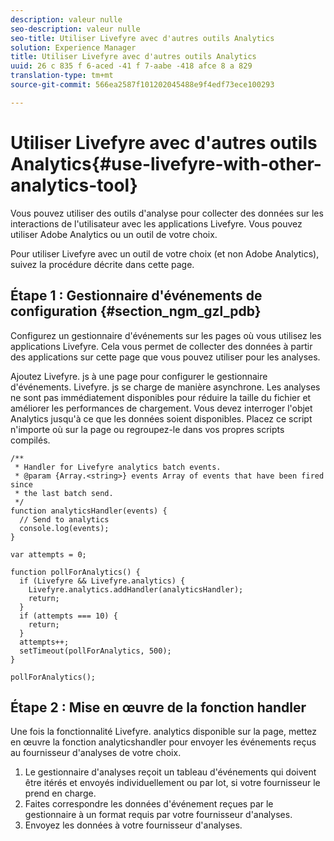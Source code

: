 ```yaml
---
description: valeur nulle
seo-description: valeur nulle
seo-title: Utiliser Livefyre avec d'autres outils Analytics
solution: Experience Manager
title: Utiliser Livefyre avec d'autres outils Analytics
uuid: 26 c 835 f 6-aced -41 f 7-aabe -418 afce 8 a 829
translation-type: tm+mt
source-git-commit: 566ea2587f101202045488e9f4edf73ece100293

---
```



# Utiliser Livefyre avec d'autres outils Analytics{#use-livefyre-with-other-analytics-tool}

Vous pouvez utiliser des outils d'analyse pour collecter des données sur les interactions de l'utilisateur avec les applications Livefyre. Vous pouvez utiliser Adobe Analytics ou un outil de votre choix.

Pour utiliser Livefyre avec un outil de votre choix (et non Adobe Analytics), suivez la procédure décrite dans cette page.

## Étape 1 : Gestionnaire d'événements de configuration {#section_ngm_gzl_pdb}

Configurez un gestionnaire d'événements sur les pages où vous utilisez les applications Livefyre. Cela vous permet de collecter des données à partir des applications sur cette page que vous pouvez utiliser pour les analyses.

Ajoutez Livefyre. js à une page pour configurer le gestionnaire d'événements. Livefyre. js se charge de manière asynchrone. Les analyses ne sont pas immédiatement disponibles pour réduire la taille du fichier et améliorer les performances de chargement. Vous devez interroger l'objet Analytics jusqu'à ce que les données soient disponibles. Placez ce script n'importe où sur la page ou regroupez-le dans vos propres scripts compilés.

```
/** 
 * Handler for Livefyre analytics batch events. 
 * @param {Array.<string>} events Array of events that have been fired since 
 * the last batch send. 
 */ 
function analyticsHandler(events) { 
  // Send to analytics 
  console.log(events); 
} 
 
var attempts = 0; 
 
function pollForAnalytics() { 
  if (Livefyre && Livefyre.analytics) { 
    Livefyre.analytics.addHandler(analyticsHandler); 
    return; 
  } 
  if (attempts === 10) { 
    return; 
  } 
  attempts++; 
  setTimeout(pollForAnalytics, 500); 
} 
 
pollForAnalytics(); 
```

## Étape 2 : Mise en œuvre de la fonction handler

Une fois la fonctionnalité Livefyre. analytics disponible sur la page, mettez en œuvre la fonction analyticshandler pour envoyer les événements reçus au fournisseur d'analyses de votre choix.

1. Le gestionnaire d'analyses reçoit un tableau d'événements qui doivent être itérés et envoyés individuellement ou par lot, si votre fournisseur le prend en charge.
1. Faites correspondre les données d'événement reçues par le gestionnaire à un format requis par votre fournisseur d'analyses.
1. Envoyez les données à votre fournisseur d'analyses.

